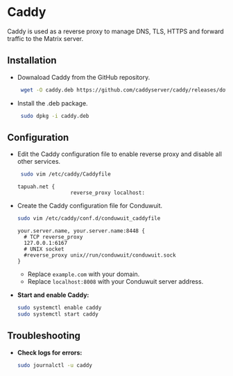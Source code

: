 # Caddy

Caddy is used as a reverse proxy to manage DNS, TLS, HTTPS and forward traffic to the Matrix server.

## Installation

- Downaload Caddy from the GitHub repository.

    ```sh
     wget -O caddy.deb https://github.com/caddyserver/caddy/releases/download/v2.8.4/caddy_2.8.4_linux_arm64.deb
    ```

- Install the .deb package.

  ```sh
   sudo dpkg -i caddy.deb
  ```

## Configuration

- Edit the Caddy configuration file to enable reverse proxy and disable all other services.
  
  ```sh
   sudo vim /etc/caddy/Caddyfile
  ```

  ```
  tapuah.net {
                   reverse_proxy localhost:
- Create the Caddy configuration file for Conduwuit.

  ```sh
  sudo vim /etc/caddy/conf.d/conduwuit_caddyfile
  ```

  ```
  your.server.name, your.server.name:8448 {
    # TCP reverse_proxy
    127.0.0.1:6167
    # UNIX socket
    #reverse_proxy unix//run/conduwuit/conduwuit.sock
  }
    ```

    - Replace `example.com` with your domain.
    - Replace `localhost:8008` with your Conduwuit server address.

- **Start and enable Caddy:**
    ```sh
    sudo systemctl enable caddy
    sudo systemctl start caddy
    ```

## Troubleshooting

- **Check logs for errors:**
    ```sh
    sudo journalctl -u caddy
    ```
